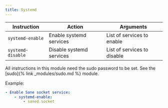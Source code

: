 ```yaml
---
title: Systemd
---
```


| Instruction       | Action                   | Arguments                   |
| ----------------- | ------------------------ | --------------------------- |
| `systemd-enable`  | Enable systemd services  | List of services to enable  |
| `systemd-disable` | Disable systemd services | List of services to disable |

All instructions in this module need the sudo password to be set. See the [sudo]{% link _modules/sudo.md %} module.

Example:

```yaml
- Enable Sane socket service:
    - systemd-enable:
        - saned.socket
```
